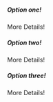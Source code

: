 <stellar-toggle type="checkbox-block" name="option-four" label="Do you want things?">
	<stellar-toggle-option name="one" value="one">
		<copy-wrap>
			<h5>Option one!</h5>
			<stellar-button ghost size="tiny">More Details!</stellar-button>
		</copy-wrap>
	</stellar-toggle-option>
	<stellar-toggle-option name="two" value="two">
		<copy-wrap>
			<h5>Option two!</h5>
			<stellar-button ghost size="tiny">More Details!</stellar-button>
		</copy-wrap>
	</stellar-toggle-option>
	<stellar-toggle-option name="three" value="three">
		<copy-wrap>
			<h5>Option three!</h5>
			<stellar-button ghost size="tiny">More Details!</stellar-button>
		</copy-wrap>
	</stellar-toggle-option>
</stellar-toggle>
